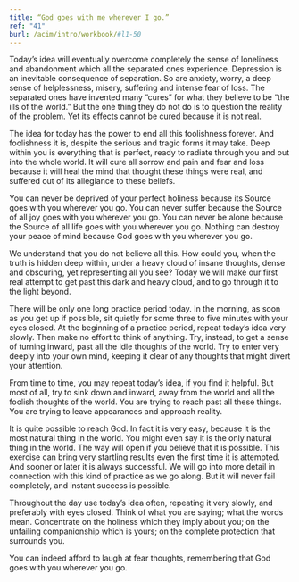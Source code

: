 ```yaml
---
title: “God goes with me wherever I go.”
ref: "41"
burl: /acim/intro/workbook/#l1-50
---
```


Today’s idea will eventually overcome completely the sense of loneliness
and abandonment which all the separated ones experience. Depression is
an inevitable consequence of separation. So are anxiety, worry, a deep
sense of helplessness, misery, suffering and intense fear of loss. The
separated ones have invented many “cures” for what they believe to be
“the ills of the world.” But the one thing they do not do is to question
the reality of the problem. Yet its effects cannot be cured because it
is not real.

The idea for today has the power to end all this foolishness forever.
And foolishness it is, despite the serious and tragic forms it may take.
Deep within you is everything that is perfect, ready to radiate through
you and out into the whole world. It will cure all sorrow and pain and
fear and loss because it will heal the mind that thought these things
were real, and suffered out of its allegiance to these beliefs.

You can never be deprived of your perfect holiness because its Source
goes with you wherever you go. You can never suffer because the Source of
all joy goes with you wherever you go. You can never be alone because the
Source of all life goes with you wherever you go. Nothing can destroy
your peace of mind because God goes with you wherever you go.

We understand that you do not believe all this. How could you, when the
truth is hidden deep within, under a heavy cloud of insane thoughts,
dense and obscuring, yet representing all you see? Today we will make
our first real attempt to get past this dark and heavy cloud, and to go
through it to the light beyond.

There will be only one long practice period today. In the morning, as
soon as you get up if possible, sit quietly for some three to five
minutes with your eyes closed. At the beginning of a practice period,
repeat today’s idea very slowly. Then make no effort to think of
anything. Try, instead, to get a sense of turning inward, past all the
idle thoughts of the world. Try to enter very deeply into your own mind,
keeping it clear of any thoughts that might divert your attention.

From time to time, you may repeat today’s idea, if you find it helpful.
But most of all, try to sink down and inward, away from the world and
all the foolish thoughts of the world. You are trying to reach past all
these things. You are trying to leave appearances and approach reality.

It is quite possible to reach God. In fact it is very easy, because it
is the most natural thing in the world. You might even say it is the
only natural thing in the world. The way will open if you believe that it
is possible. This exercise can bring very startling results even the
first time it is attempted. And sooner or later it is always
successful. We will go into more detail in connection with this kind of
practice as we go along. But it will never fail completely, and instant
success is possible.

Throughout the day use today’s idea often, repeating it very slowly, and
preferably with eyes closed. Think of what you are saying; what the words
mean. Concentrate on the holiness which they imply about you; on the
unfailing companionship which is yours; on the complete protection that
surrounds you.

You can indeed afford to laugh at fear thoughts, remembering that God
goes with you wherever you go.

